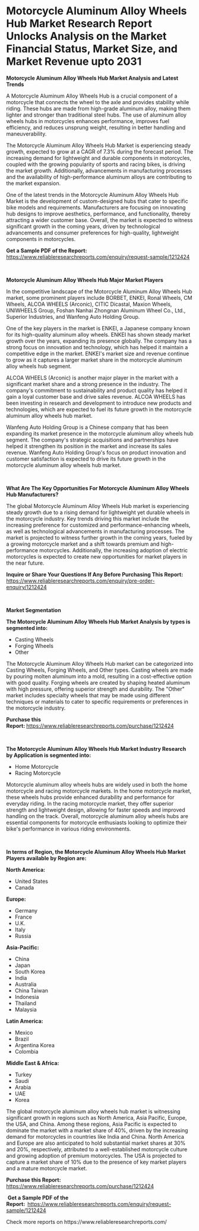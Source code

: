 <p><h1>Motorcycle Aluminum Alloy Wheels Hub Market Research Report Unlocks Analysis on the Market Financial Status, Market Size, and Market Revenue upto 2031</h1></p><p><strong>Motorcycle Aluminum Alloy Wheels Hub Market Analysis and Latest Trends</strong></p>
<p><p>A Motorcycle Aluminum Alloy Wheels Hub is a crucial component of a motorcycle that connects the wheel to the axle and provides stability while riding. These hubs are made from high-grade aluminum alloy, making them lighter and stronger than traditional steel hubs. The use of aluminum alloy wheels hubs in motorcycles enhances performance, improves fuel efficiency, and reduces unsprung weight, resulting in better handling and maneuverability.</p><p>The Motorcycle Aluminum Alloy Wheels Hub Market is experiencing steady growth, expected to grow at a CAGR of 7.3% during the forecast period. The increasing demand for lightweight and durable components in motorcycles, coupled with the growing popularity of sports and racing bikes, is driving the market growth. Additionally, advancements in manufacturing processes and the availability of high-performance aluminum alloys are contributing to the market expansion.</p><p>One of the latest trends in the Motorcycle Aluminum Alloy Wheels Hub Market is the development of custom-designed hubs that cater to specific bike models and requirements. Manufacturers are focusing on innovating hub designs to improve aesthetics, performance, and functionality, thereby attracting a wider customer base. Overall, the market is expected to witness significant growth in the coming years, driven by technological advancements and consumer preferences for high-quality, lightweight components in motorcycles.</p></p>
<p><strong>Get a Sample PDF of the Report:&nbsp;</strong> <a href="https://www.reliableresearchreports.com/enquiry/request-sample/1212424">https://www.reliableresearchreports.com/enquiry/request-sample/1212424</a></p>
<p>&nbsp;</p>
<p><strong>Motorcycle Aluminum Alloy Wheels Hub Major Market Players</strong></p>
<p><p>In the competitive landscape of the Motorcycle Aluminum Alloy Wheels Hub market, some prominent players include BORBET, ENKEI, Ronal Wheels, CM Wheels, ALCOA WHEELS (Arconic), CITIC Dicastal, Maxion Wheels, UNIWHEELS Group, Foshan Nanhai Zhongnan Aluminum Wheel Co., Ltd., Superior Industries, and Wanfeng Auto Holding Group.</p><p>One of the key players in the market is ENKEI, a Japanese company known for its high-quality aluminum alloy wheels. ENKEI has shown steady market growth over the years, expanding its presence globally. The company has a strong focus on innovation and technology, which has helped it maintain a competitive edge in the market. ENKEI's market size and revenue continue to grow as it captures a larger market share in the motorcycle aluminum alloy wheels hub segment.</p><p>ALCOA WHEELS (Arconic) is another major player in the market with a significant market share and a strong presence in the industry. The company's commitment to sustainability and product quality has helped it gain a loyal customer base and drive sales revenue. ALCOA WHEELS has been investing in research and development to introduce new products and technologies, which are expected to fuel its future growth in the motorcycle aluminum alloy wheels hub market.</p><p>Wanfeng Auto Holding Group is a Chinese company that has been expanding its market presence in the motorcycle aluminum alloy wheels hub segment. The company's strategic acquisitions and partnerships have helped it strengthen its position in the market and increase its sales revenue. Wanfeng Auto Holding Group's focus on product innovation and customer satisfaction is expected to drive its future growth in the motorcycle aluminum alloy wheels hub market.</p></p>
<p>&nbsp;</p>
<p><strong>What Are The Key Opportunities For Motorcycle Aluminum Alloy Wheels Hub Manufacturers?</strong></p>
<p><p>The global Motorcycle Aluminum Alloy Wheels Hub market is experiencing steady growth due to a rising demand for lightweight yet durable wheels in the motorcycle industry. Key trends driving this market include the increasing preference for customized and performance-enhancing wheels, as well as technological advancements in manufacturing processes. The market is projected to witness further growth in the coming years, fueled by a growing motorcycle market and a shift towards premium and high-performance motorcycles. Additionally, the increasing adoption of electric motorcycles is expected to create new opportunities for market players in the near future.</p></p>
<p><strong>Inquire or Share Your Questions If Any Before Purchasing This Report:</strong> <a href="https://www.reliableresearchreports.com/enquiry/pre-order-enquiry/1212424">https://www.reliableresearchreports.com/enquiry/pre-order-enquiry/1212424</a></p>
<p>&nbsp;</p>
<p><strong>Market Segmentation</strong></p>
<p><strong>The Motorcycle Aluminum Alloy Wheels Hub Market Analysis by types is segmented into:</strong></p>
<p><ul><li>Casting Wheels</li><li>Forging Wheels</li><li>Other</li></ul></p>
<p><p>The Motorcycle Aluminum Alloy Wheels Hub market can be categorized into Casting Wheels, Forging Wheels, and Other types. Casting wheels are made by pouring molten aluminum into a mold, resulting in a cost-effective option with good quality. Forging wheels are created by shaping heated aluminum with high pressure, offering superior strength and durability. The "Other" market includes specialty wheels that may be made using different techniques or materials to cater to specific requirements or preferences in the motorcycle industry.</p></p>
<p><strong>Purchase this Report:&nbsp;</strong><a href="https://www.reliableresearchreports.com/purchase/1212424">https://www.reliableresearchreports.com/purchase/1212424</a></p>
<p>&nbsp;</p>
<p><strong>The Motorcycle Aluminum Alloy Wheels Hub Market Industry Research by Application is segmented into:</strong></p>
<p><ul><li>Home Motorcycle</li><li>Racing Motorcycle</li></ul></p>
<p><p>Motorcycle aluminum alloy wheels hubs are widely used in both the home motorcycle and racing motorcycle markets. In the home motorcycle market, these wheels hubs provide enhanced durability and performance for everyday riding. In the racing motorcycle market, they offer superior strength and lightweight design, allowing for faster speeds and improved handling on the track. Overall, motorcycle aluminum alloy wheels hubs are essential components for motorcycle enthusiasts looking to optimize their bike's performance in various riding environments.</p></p>
<p>&nbsp;</p>
<p><strong>In terms of Region, the Motorcycle Aluminum Alloy Wheels Hub Market Players available by Region are:</strong></p>
<p>
    <p> <strong> North America: </strong>
        <ul>
            <li>United States</li>
            <li>Canada</li>
        </ul>
        </p> 
    <p> <strong> Europe: </strong>
        <ul>
            <li>Germany</li>
            <li>France</li>
            <li>U.K.</li>
            <li>Italy</li>
            <li>Russia</li>
        </ul>
        </p> 
    <p> <strong> Asia-Pacific: </strong>
        <ul>
            <li>China</li>
            <li>Japan</li>
            <li>South Korea</li>
            <li>India</li>
            <li>Australia</li>
            <li>China Taiwan</li>
            <li>Indonesia</li>
            <li>Thailand</li>
            <li>Malaysia</li>
        </ul>
        </p> 
    <p> <strong> Latin America: </strong>
        <ul>
            <li>Mexico</li>
            <li>Brazil</li>
            <li>Argentina Korea</li>
            <li>Colombia</li>
        </ul>
        </p> 
    <p> <strong> Middle East & Africa: </strong>
        <ul>
            <li>Turkey</li>
            <li>Saudi</li>
            <li>Arabia</li>
            <li>UAE</li>
            <li>Korea</li>
        </ul>
    </p>
    </p>
<p><p>The global motorcycle aluminum alloy wheels hub market is witnessing significant growth in regions such as North America, Asia Pacific, Europe, the USA, and China. Among these regions, Asia Pacific is expected to dominate the market with a market share of 40%, driven by the increasing demand for motorcycles in countries like India and China. North America and Europe are also anticipated to hold substantial market shares at 30% and 20%, respectively, attributed to a well-established motorcycle culture and growing adoption of premium motorcycles. The USA is projected to capture a market share of 10% due to the presence of key market players and a mature motorcycle market.</p></p>
<p><strong>Purchase this Report: </strong><a href="https://www.reliableresearchreports.com/purchase/1212424">https://www.reliableresearchreports.com/purchase/1212424</a></p>
<p>&nbsp;<strong>Get a Sample PDF of the Report:&nbsp;&nbsp;</strong><a href="https://www.reliableresearchreports.com/enquiry/request-sample/1212424">https://www.reliableresearchreports.com/enquiry/request-sample/1212424</a></p>
<p><strong></strong></p>
<p>Check more reports on https://www.reliableresearchreports.com/</p>